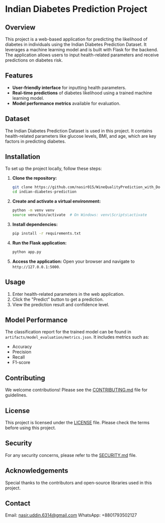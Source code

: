 # Indian Diabetes Prediction Project

## Overview
This project is a web-based application for predicting the likelihood of diabetes in individuals using the Indian Diabetes Prediction Dataset. It leverages a machine learning model and is built with Flask for the backend. The application allows users to input health-related parameters and receive predictions on diabetes risk.

## Features
- **User-friendly interface** for inputting health parameters.
- **Real-time predictions** of diabetes likelihood using a trained machine learning model.
- **Model performance metrics** available for evaluation.

## Dataset
The Indian Diabetes Prediction Dataset is used in this project. It contains health-related parameters like glucose levels, BMI, and age, which are key factors in predicting diabetes.

## Installation
To set up the project locally, follow these steps:

1. **Clone the repository:**
   ```bash
   git clone https://github.com/nasir015/WineQualityPrediction_with_Docker.git
   cd indian-diabetes-prediction
   ```

2. **Create and activate a virtual environment:**
   ```bash
   python -m venv venv
   source venv/bin/activate  # On Windows: venv\Scripts\activate
   ```

3. **Install dependencies:**
   ```bash
   pip install -r requirements.txt
   ```

4. **Run the Flask application:**
   ```bash
   python app.py
   ```

5. **Access the application:**
   Open your browser and navigate to `http://127.0.0.1:5000`.

## Usage
1. Enter health-related parameters in the web application.
2. Click the "Predict" button to get a prediction.
3. View the prediction result and confidence level.

## Model Performance
The classification report for the trained model can be found in `artifacts/model_evaluation/metrics.json`. It includes metrics such as:
- Accuracy
- Precision
- Recall
- F1-score

## Contributing
We welcome contributions! Please see the [CONTRIBUTING.md](CONTRIBUTING.md) file for guidelines.

## License
This project is licensed under the [LICENSE](LICENSE) file. Please check the terms before using this project.

## Security
For any security concerns, please refer to the [SECURITY.md](SECURITY.md) file.

## Acknowledgements
Special thanks to the contributors and open-source libraries used in this project.

## Contact
Email: nasir.uddin.6314@gmail.com
WhatsApp: +8801793502127

